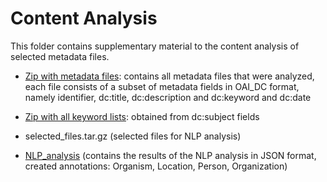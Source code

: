 # Content Analysis

This folder contains supplementary material to the content analysis of selected metadata files.

* [Zip with metadata files](https://cloud.uni-jena.de/s/2Nqb4JmMFrbLM7a): contains all metadata files that were analyzed, each file consists of a subset of metadata fields in OAI_DC format, namely identifier, dc:title, dc:description and dc:keyword and dc:date

* [Zip with all keyword lists](https://cloud.uni-jena.de/s/NHDjAr527FFBNnz): obtained from dc:subject fields

* selected_files.tar.gz (selected files for NLP analysis)

* [NLP_analysis] (contains the results of the NLP analysis in JSON format, created annotations: Organism, Location, Person, Organization)

[NLP_analysis]: https://github.com/fusion-jena/QuestionsMetadataBiodiv/tree/master/data_repositories/content_analysis/NLP_analysis
